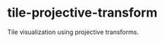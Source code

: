 tile-projective-transform
=========================

Tile visualization using projective transforms.